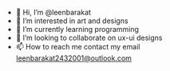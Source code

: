 - 👋 Hi, I’m @leenbarakat
- 👀 I’m interested in art and designs
- 🌱 I’m currently learning programming
- 💞️ I’m looking to collaborate on ux-ui designs
- 📫 How to reach me contact my email leenbarakat2432001@outlook.com

<!---
leenbarakat/leenbarakat is a ✨ special ✨ repository because its `README.md` (this file) appears on your GitHub profile.
You can click the Preview link to take a look at your changes.
--->
